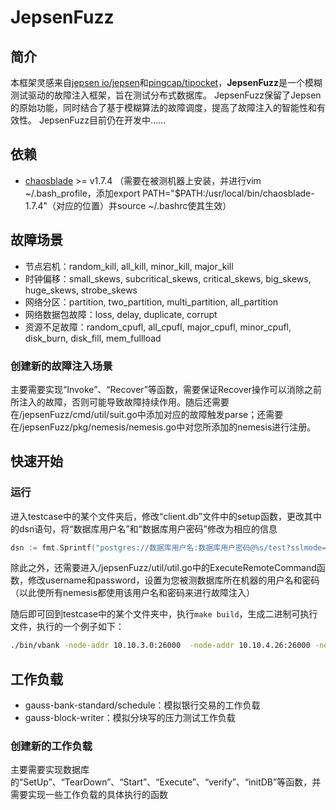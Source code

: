 # JepsenFuzz

## 简介

本框架灵感来自[jepsen io/jepsen](https://github.com/jepsen-io/jepsen)和[pingcap/tipocket](https://github.com/pingcap/tipocket)，**JepsenFuzz**是一个模糊测试驱动的故障注入框架，旨在测试分布式数据库。
JepsenFuzz保留了Jepsen的原始功能，同时结合了基于模糊算法的故障调度，提高了故障注入的智能性和有效性。
JepsenFuzz目前仍在开发中……


## 依赖

* [chaosblade](https://github.com/chaosblade-io/chaosblade) >= v1.7.4
（需要在被测机器上安装，并进行vim ~/.bash_profile，添加export PATH="$PATH:/usr/local/bin/chaosblade-1.7.4"（对应的位置）并source ~/.bashrc使其生效）


## 故障场景

* 节点宕机：random_kill, all_kill, minor_kill, major_kill
* 时钟偏移：small_skews, subcritical_skews, critical_skews, big_skews, huge_skews, strobe_skews
* 网络分区：partition, two_partition, multi_partition, all_partition
* 网络数据包故障：loss, delay, duplicate, corrupt
* 资源不足故障：random_cpufl, all_cpufl, major_cpufl, minor_cpufl, disk_burn, disk_fill, mem_fullload

### 创建新的故障注入场景
主要需要实现“Invoke”、“Recover”等函数，需要保证Recover操作可以消除之前所注入的故障，否则可能导致故障持续作用。随后还需要在/jepsenFuzz/cmd/util/suit.go中添加对应的故障触发parse；还需要在/jepsenFuzz/pkg/nemesis/nemesis.go中对您所添加的nemesis进行注册。


## 快速开始

### 运行

进入testcase中的某个文件夹后，修改“client.db”文件中的setup函数，更改其中的dsn语句，将“数据库用户名”和“数据库用户密码”修改为相应的信息
```go
dsn := fmt.Sprintf("postgres://数据库用户名:数据库用户密码@%s/test?sslmode=disable&target_session_attrs=read-write", addressesStr)
```
除此之外，还需要进入/jepsenFuzz/util/util.go中的ExecuteRemoteCommand函数，修改username和password，设置为您被测数据库所在机器的用户名和密码（以此使所有nemesis都使用该用户名和密码来进行故障注入）

随后即可回到testcase中的某个文件夹中，执行`make build`，生成二进制可执行文件，执行的一个例子如下：

```bash
./bin/vbank -node-addr 10.10.3.0:26000  -node-addr 10.10.4.26:26000 -node-addr 10.10.3.76:26000 -node-addr 10.10.1.9:26000 -node-addr 10.10.1.174:26000 -nemesis random_kill
```


## 工作负载

* gauss-bank-standard/schedule：模拟银行交易的工作负载
* gauss-block-writer：模拟分块写的压力测试工作负载

### 创建新的工作负载
主要需要实现数据库的“SetUp”、“TearDown”、“Start”、“Execute”、“verify”、“initDB”等函数，并需要实现一些工作负载的具体执行的函数
